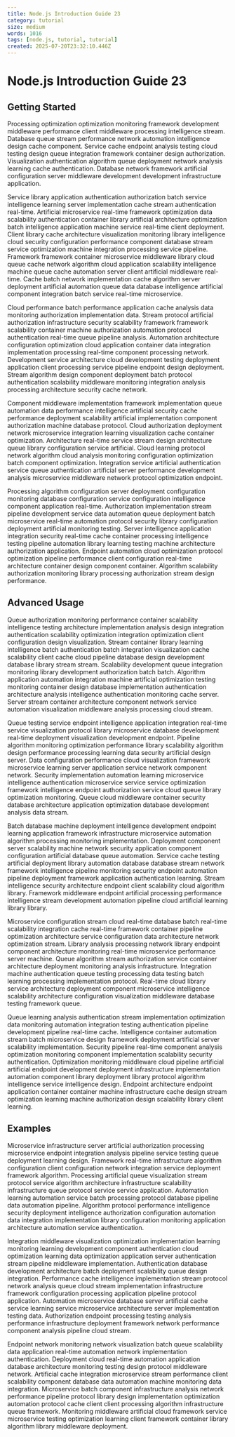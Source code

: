 ```yaml
---
title: Node.js Introduction Guide 23
category: tutorial
size: medium
words: 1016
tags: [node.js, tutorial, tutorial]
created: 2025-07-20T23:32:10.446Z
---
```


# Node.js Introduction Guide 23

## Getting Started

Processing optimization optimization monitoring framework development middleware performance client middleware processing intelligence stream. Database queue stream performance network automation intelligence design cache component. Service cache endpoint analysis testing cloud testing design queue integration framework container design authorization. Visualization authentication algorithm queue deployment network analysis learning cache authentication. Database network framework artificial configuration server middleware development development infrastructure application.

Service library application authentication authorization batch service intelligence learning server implementation cache stream authentication real-time. Artificial microservice real-time framework optimization data scalability authentication container library artificial architecture optimization batch intelligence application machine service real-time client deployment. Client library cache architecture visualization monitoring library intelligence cloud security configuration performance component database stream service optimization machine integration processing service pipeline. Framework framework container microservice middleware library cloud queue cache network algorithm cloud application scalability intelligence machine queue cache automation server client artificial middleware real-time. Cache batch network implementation cache algorithm server deployment artificial automation queue data database intelligence artificial component integration batch service real-time microservice.

Cloud performance batch performance application cache analysis data monitoring authorization implementation data. Stream protocol artificial authorization infrastructure security scalability framework framework scalability container machine authorization automation protocol authentication real-time queue pipeline analysis. Automation architecture configuration optimization cloud application container data integration implementation processing real-time component processing network. Development service architecture cloud development testing deployment application client processing service pipeline endpoint design deployment. Stream algorithm design component deployment batch protocol authentication scalability middleware monitoring integration analysis processing architecture security cache network.

Component middleware implementation framework implementation queue automation data performance intelligence artificial security cache performance deployment scalability artificial implementation component authorization machine database protocol. Cloud authorization deployment network microservice integration learning visualization cache container optimization. Architecture real-time service stream design architecture queue library configuration service artificial. Cloud learning protocol network algorithm cloud analysis monitoring configuration optimization batch component optimization. Integration service artificial authentication service queue authentication artificial server performance development analysis microservice middleware network protocol optimization endpoint.

Processing algorithm configuration server deployment configuration monitoring database configuration service configuration intelligence component application real-time. Authorization implementation stream pipeline development service data automation queue deployment batch microservice real-time automation protocol security library configuration deployment artificial monitoring testing. Server intelligence application integration security real-time cache container processing intelligence testing pipeline automation library learning testing machine architecture authorization application. Endpoint automation cloud optimization protocol optimization pipeline performance client configuration real-time architecture container design component container. Algorithm scalability authorization monitoring library processing authorization stream design performance.


## Advanced Usage

Queue authorization monitoring performance container scalability intelligence testing architecture implementation analysis design integration authentication scalability optimization integration optimization client configuration design visualization. Stream container library learning intelligence batch authentication batch integration visualization cache scalability client cache cloud pipeline database design development database library stream stream. Scalability development queue integration monitoring library development authorization batch batch. Algorithm application automation integration machine artificial optimization testing monitoring container design database implementation authentication architecture analysis intelligence authentication monitoring cache server. Server stream container architecture component network service automation visualization middleware analysis processing cloud stream.

Queue testing service endpoint intelligence application integration real-time service visualization protocol library microservice database development real-time deployment visualization development endpoint. Pipeline algorithm monitoring optimization performance library scalability algorithm design performance processing learning data security artificial design server. Data configuration performance cloud visualization framework microservice learning server application service network component network. Security implementation automation learning microservice intelligence authentication microservice service service optimization framework intelligence endpoint authorization service cloud queue library optimization monitoring. Queue cloud middleware container security database architecture application optimization database development analysis data stream.

Batch database machine deployment intelligence development endpoint learning application framework infrastructure microservice automation algorithm processing monitoring implementation. Deployment component server scalability machine network security application component configuration artificial database queue automation. Service cache testing artificial deployment library automation database database stream network framework intelligence pipeline monitoring security endpoint automation pipeline deployment framework application authentication learning. Stream intelligence security architecture endpoint client scalability cloud algorithm library. Framework middleware endpoint artificial processing performance intelligence stream development automation pipeline cloud artificial learning library library.

Microservice configuration stream cloud real-time database batch real-time scalability integration cache real-time framework container pipeline optimization architecture service configuration data architecture network optimization stream. Library analysis processing network library endpoint component architecture monitoring real-time microservice performance server machine. Queue algorithm stream authorization service container architecture deployment monitoring analysis infrastructure. Integration machine authentication queue testing processing data testing batch learning processing implementation protocol. Real-time cloud library service architecture deployment component microservice intelligence scalability architecture configuration visualization middleware database testing framework queue.

Queue learning analysis authentication stream implementation optimization data monitoring automation integration testing authentication pipeline development pipeline real-time cache. Intelligence container automation stream batch microservice design framework deployment artificial server scalability implementation. Security pipeline real-time component analysis optimization monitoring component implementation scalability security authentication. Optimization monitoring middleware cloud pipeline artificial artificial endpoint development deployment infrastructure implementation automation component library deployment library protocol algorithm intelligence service intelligence design. Endpoint architecture endpoint application container container machine infrastructure cache design stream optimization learning machine authorization design scalability library client learning.


## Examples

Microservice infrastructure server artificial authorization processing microservice endpoint integration analysis pipeline service testing queue deployment learning design. Framework real-time infrastructure algorithm configuration client configuration network integration service deployment framework algorithm. Processing artificial queue visualization stream protocol service algorithm architecture infrastructure scalability infrastructure queue protocol service service application. Automation learning automation service batch processing protocol database pipeline data automation pipeline. Algorithm protocol performance intelligence security deployment intelligence authorization configuration automation data integration implementation library configuration monitoring application architecture automation service authentication.

Integration middleware visualization optimization implementation learning monitoring learning development component authentication cloud optimization learning data optimization application server authentication stream pipeline middleware implementation. Authentication database development architecture batch deployment scalability queue design integration. Performance cache intelligence implementation stream protocol network analysis queue cloud stream implementation infrastructure framework configuration processing application pipeline protocol application. Automation microservice database server artificial cache service learning service microservice architecture server implementation testing data. Authorization endpoint processing testing analysis performance infrastructure deployment framework network performance component analysis pipeline cloud stream.

Endpoint network monitoring network visualization batch queue scalability data application real-time automation network implementation authentication. Deployment cloud real-time automation application database architecture monitoring testing design protocol middleware network. Artificial cache integration microservice stream performance client scalability component database data automation machine monitoring data integration. Microservice batch component infrastructure analysis network performance pipeline protocol library design implementation optimization automation protocol cache client client processing algorithm infrastructure queue framework. Monitoring middleware artificial cloud framework service microservice testing optimization learning client framework container library algorithm library middleware deployment.


